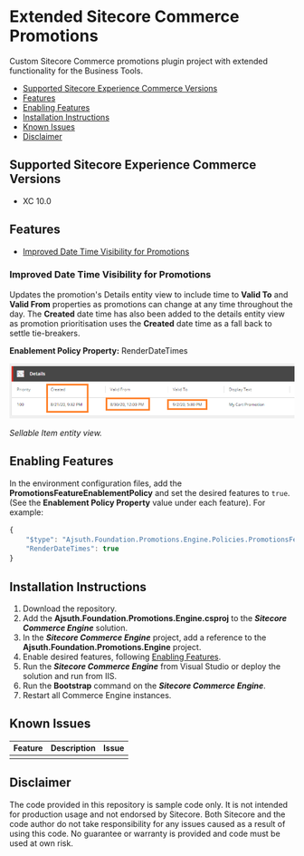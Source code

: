 # Extended Sitecore Commerce Promotions
Custom Sitecore Commerce promotions plugin project with extended functionality for the Business Tools.

- [Supported Sitecore Experience Commerce Versions](#supported-sitecore-experience-commerce-versions)
- [Features](#features)
- [Enabling Features](#enabling-features)
- [Installation Instructions](#installation-instructions)
- [Known Issues](#known-issues)
- [Disclaimer](#disclaimer)

## Supported Sitecore Experience Commerce Versions
- XC 10.0

## Features
- [Improved Date Time Visibility for Promotions](#improved-date-time-visibility-for-promotions)

### Improved Date Time Visibility for Promotions
Updates the promotion's Details entity view to include time to **Valid To** and **Valid From** properties as promotions can change at any time throughout the day.
The **Created** date time has also been added to the details entity view as promotion prioritisation uses the **Created** date time as a fall back to settle tie-breakers.

**Enablement Policy Property:** RenderDateTimes

![Rendering date/times and Created property](./images/render-date-times.png)

_Sellable Item entity view._

## Enabling Features
In the environment configuration files, add the **PromotionsFeatureEnablementPolicy** and set the desired features to `true`. (See the **Enablement Policy Property** value under each feature). For example:
```javascript
{
	"$type": "Ajsuth.Foundation.Promotions.Engine.Policies.PromotionsFeatureEnablementPolicy, Ajsuth.Foundation.Promotions.Engine",
	"RenderDateTimes": true
}
```

## Installation Instructions
1. Download the repository.
2. Add the **Ajsuth.Foundation.Promotions.Engine.csproj** to the _**Sitecore Commerce Engine**_ solution.
3. In the _**Sitecore Commerce Engine**_ project, add a reference to the **Ajsuth.Foundation.Promotions.Engine** project.
4. Enable desired features, following [Enabling Features](#enabling-features).
5. Run the _**Sitecore Commerce Engine**_ from Visual Studio or deploy the solution and run from IIS.
6. Run the **Bootstrap** command on the _**Sitecore Commerce Engine**_.
7. Restart all Commerce Engine instances.

## Known Issues
| Feature                 | Description | Issue |
| ----------------------- | ----------- | ----- |
|                         |             |       |

## Disclaimer
The code provided in this repository is sample code only. It is not intended for production usage and not endorsed by Sitecore.
Both Sitecore and the code author do not take responsibility for any issues caused as a result of using this code.
No guarantee or warranty is provided and code must be used at own risk.
